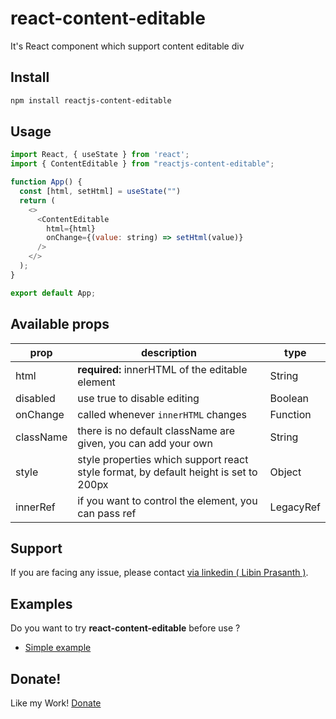 react-content-editable
=====================

It's React component which support content editable div


## Install

```sh
npm install reactjs-content-editable
```

## Usage

```javascript
import React, { useState } from 'react';
import { ContentEditable } from "reactjs-content-editable";

function App() {
  const [html, setHtml] = useState("")
  return (
    <>
      <ContentEditable 
        html={html} 
        onChange={(value: string) => setHtml(value)} 
      />
    </>
  );
}

export default App;

```

## Available props
|prop|description|type|
|--|----|----|
|html|**required:** innerHTML of the editable element|String|
|disabled|use true to disable editing|Boolean|
|onChange|called whenever `innerHTML` changes|Function|
|className|there is no default className are given, you can add your own|String|
|style|style properties which support react style format, by default height is set to 200px|Object|
|innerRef|if you want to control the element, you can pass ref|LegacyRef<HTMLDivElement> | React.RefObject<HTMLDivElement>|

## Support
If you are facing any issue, please contact [via linkedin ( Libin Prasanth )](https://www.linkedin.com/in/libinprasanth/).

## Examples

Do you want to try **react-content-editable** before use ?

 * [Simple example](https://codesandbox.io/s/react-hoverinfo-v9f68x)

## Donate!
Like my Work! [Donate](https://www.paypal.me/LibinPrasanth) 